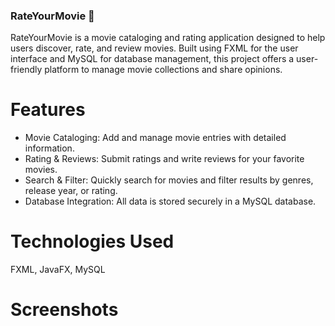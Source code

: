 ### RateYourMovie 🎥
RateYourMovie is a movie cataloging and rating application designed to help users discover, rate, and review movies. Built using FXML for the user interface and MySQL for database management, this project offers a user-friendly platform to manage movie collections and share opinions.

# Features
- Movie Cataloging: Add and manage movie entries with detailed information.
- Rating & Reviews: Submit ratings and write reviews for your favorite movies.
- Search & Filter: Quickly search for movies and filter results by genres, release year, or rating.
- Database Integration: All data is stored securely in a MySQL database.

# Technologies Used
FXML, JavaFX, MySQL

# Screenshots
